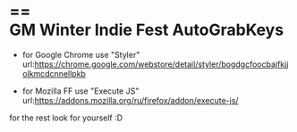 ==                      
GM Winter Indie Fest AutoGrabKeys
==

 - for Google Chrome use "Styler" url:https://chrome.google.com/webstore/detail/styler/bogdgcfoocbajfkjjolkmcdcnnellpkb

 - for Mozilla FF use "Execute JS" url:https://addons.mozilla.org/ru/firefox/addon/execute-js/

for the rest look for yourself :D
